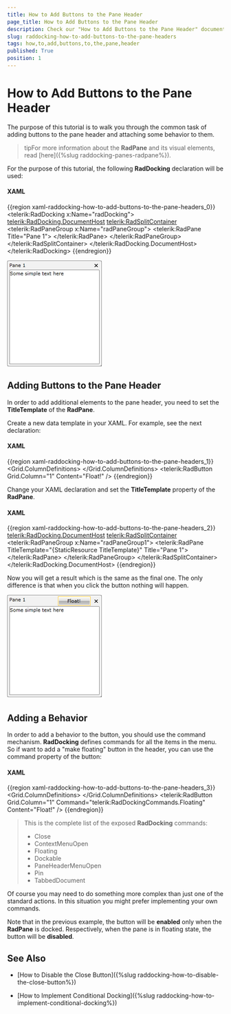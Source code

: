 ```yaml
---
title: How to Add Buttons to the Pane Header
page_title: How to Add Buttons to the Pane Header
description: Check our "How to Add Buttons to the Pane Header" documentation article for the RadDocking WPF control.
slug: raddocking-how-to-add-buttons-to-the-pane-headers
tags: how,to,add,buttons,to,the,pane,header
published: True
position: 1
---
```


# How to Add Buttons to the Pane Header

The purpose of this tutorial is to walk you through the common task of adding buttons to the pane header and attaching some behavior to them.

>tipFor more information about the __RadPane__ and its visual elements, read [here]({%slug raddocking-panes-radpane%}).

For the purpose of this tutorial, the following __RadDocking__ declaration will be used:

#### __XAML__

{{region xaml-raddocking-how-to-add-buttons-to-the-pane-headers_0}}
	<telerik:RadDocking x:Name="radDocking">
	    <telerik:RadDocking.DocumentHost>
	        <telerik:RadSplitContainer>
	            <telerik:RadPaneGroup x:Name="radPaneGroup">
	                <telerik:RadPane Title="Pane 1">
	                    <TextBlock Text="Some simple text here"/>
	                </telerik:RadPane>
	            </telerik:RadPaneGroup>
	        </telerik:RadSplitContainer>
	    </telerik:RadDocking.DocumentHost>
	</telerik:RadDocking>
{{endregion}}

![](images/RadDocking_HowTo_AddHeaderButton_020.png)

## Adding Buttons to the Pane Header 

In order to add additional elements to the pane header, you need to set the __TitleTemplate__ of the __RadPane__.

Create a new data template in your XAML. For example, see the next declaration:

#### __XAML__

{{region xaml-raddocking-how-to-add-buttons-to-the-pane-headers_1}}
	<DataTemplate x:Key="TitleTemplate">
	    <Grid>
	        <Grid.ColumnDefinitions>
	            <ColumnDefinition Width="Auto" />
	            <ColumnDefinition />
	        </Grid.ColumnDefinitions>
	        <ContentPresenter Content="{Binding}"
	                  Margin="0,0,75,0" />
	        <telerik:RadButton Grid.Column="1"
	                   Content="Float!" />
	    </Grid>
	</DataTemplate>
{{endregion}}

Change your XAML declaration and set the __TitleTemplate__ property of the __RadPane__.

#### __XAML__

{{region xaml-raddocking-how-to-add-buttons-to-the-pane-headers_2}}
	<telerik:RadDocking.DocumentHost>
	    <telerik:RadSplitContainer>
	        <telerik:RadPaneGroup x:Name="radPaneGroup1">
	            <telerik:RadPane TitleTemplate="{StaticResource TitleTemplate}" Title="Pane 1">
	                <TextBlock Text="Some simple text here"/>
	            </telerik:RadPane>
	        </telerik:RadPaneGroup>
	    </telerik:RadSplitContainer>
	</telerik:RadDocking.DocumentHost>
{{endregion}}

Now you will get a result which is the same as the final one. The only difference is that when you click the button nothing will happen.

![](images/RadDocking_HowTo_AddHeaderButton_030.png)

## Adding a Behavior

In order to add a behavior to the button, you should use the command mechanism. __RadDocking__ defines commands for all the items in the menu. So if want to add a "make floating" button in the header, you can use the command property of the button: 

#### __XAML__

{{region xaml-raddocking-how-to-add-buttons-to-the-pane-headers_3}}
	<DataTemplate x:Key="TitleTemplateCommand">
	    <Grid>
	        <Grid.ColumnDefinitions>
	            <ColumnDefinition Width="Auto" />
	            <ColumnDefinition />
	        </Grid.ColumnDefinitions>
	        <ContentPresenter Content="{Binding}"
	                  Margin="0,0,75,0" />
	        <telerik:RadButton Grid.Column="1"
	                   Command="telerik:RadDockingCommands.Floating"
	                   Content="Float!" />
	    </Grid>
	</DataTemplate>
{{endregion}}

>This is the complete list of the exposed __RadDocking__ commands:
>	* Close
>	* ContextMenuOpen
>	* Floating
>	* Dockable
>	* PaneHeaderMenuOpen
>	* Pin
>	* TabbedDocument

Of course you may need to do something more complex than just one of the standard actions. In this situation you might prefer implementing your own commands.

Note that in the previous example, the button will be __enabled__ only when the __RadPane__ is docked. Respectively, when the pane is in floating state, the button will be __disabled__.

## See Also

 * [How to Disable the Close Button]({%slug raddocking-how-to-disable-the-close-button%})

 * [How to Implement Conditional Docking]({%slug raddocking-how-to-implement-conditional-docking%})
